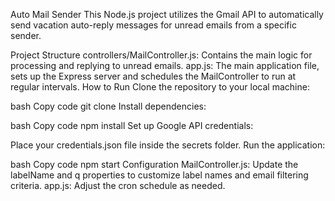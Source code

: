 Auto Mail Sender
This Node.js project utilizes the Gmail API to automatically send vacation auto-reply messages for unread emails from a specific sender.

Project Structure
controllers/MailController.js: Contains the main logic for processing and replying to unread emails.
app.js: The main application file, sets up the Express server and schedules the MailController to run at regular intervals.
How to Run
Clone the repository to your local machine:

bash
Copy code
git clone <repository-url>
Install dependencies:

bash
Copy code
npm install
Set up Google API credentials:

Place your credentials.json file inside the secrets folder.
Run the application:

bash
Copy code
npm start
Configuration
MailController.js: Update the labelName and q properties to customize label names and email filtering criteria.
app.js: Adjust the cron schedule as needed.
